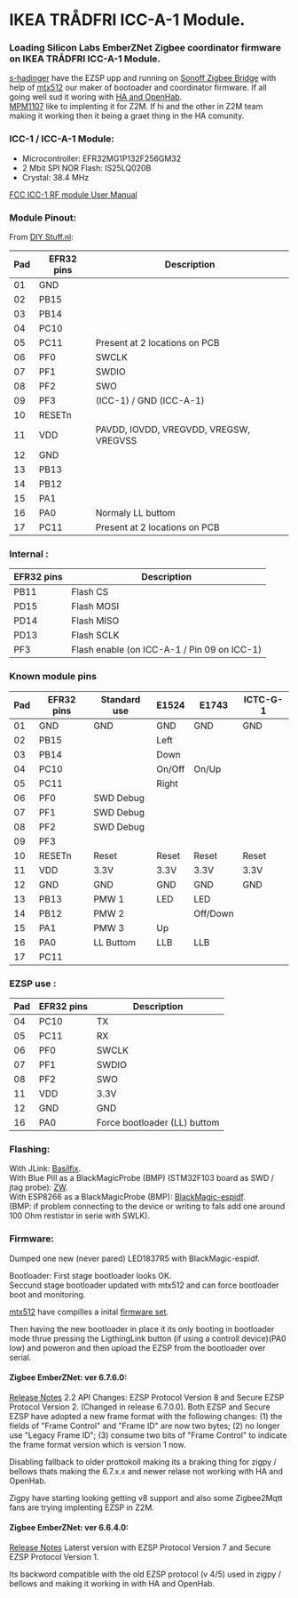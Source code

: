 # IKEA TRÅDFRI ICC-A-1 Module.

### Loading Silicon Labs EmberZNet Zigbee coordinator firmware on IKEA TRÅDFRI ICC-A-1 Module.

[s-hadinger](https://github.com/s-hadinger) have the EZSP upp and running on [Sonoff Zigbee Bridge](https://github.com/arendst/Tasmota/issues/8583) with help of [mtx512](https://github.com/mtx512)
our maker of bootoader and coordinator firmware.
If all going well sud it woring with [HA and OpenHab](https://sprut.ai/client/article/2583).  
[MPM1107](https://github.com/MPM1107) like to implenting it for Z2M. If hi and the other in Z2M team making it working then it being a graet thing in the HA comunity.


### ICC-1 / ICC-A-1 Module:

* Microcontroller: EFR32MG1P132F256GM32
* 2 Mbit SPI NOR Flash: IS25LQ020B
* Crystal: 38.4 MHz

[FCC ICC-1 RF module User Manual](https://fccid.io/FHO-ICC-1/User-Manual/User-Manual-3055710)

### Module Pinout:

From [DIY Stuff.nl](https://diystuff.nl/tradfri/tradfri-zigbee-light-link-module):

| Pad | EFR32 pins | Description |
|------------|-----------|-------|
| 01         | GND       | |
| 02         | PB15      | |
| 03         | PB14      | |
| 04         | PC10      | |
| 05         | PC11      | Present at 2 locations on PCB |
| 06         | PF0       | SWCLK |
| 07         | PF1       | SWDIO |
| 08         | PF2       | SWO   |
| 09         | PF3       | (ICC-1) / GND (ICC-A-1) |
| 10         | RESETn    | | 
| 11         | VDD       | PAVDD, IOVDD, VREGVDD, VREGSW, VREGVSS | 
| 12         | GND       | | 
| 13         | PB13      | | 
| 14         | PB12      | | 
| 15         | PA1       | | 
| 16         | PA0       | Normaly LL buttom | 
| 17         | PC11      | Present at 2 locations on PCB | 


### Internal :

| EFR32 pins | Description |
|------------|-----------|
| PB11 | Flash CS |
| PD15 | Flash MOSI |
| PD14 | Flash MISO |
| PD13 | Flash SCLK |
| PF3 | Flash enable (on ICC-A-1 / Pin 09 on ICC-1) |

### Known module pins

| Pad | EFR32 pins | Standard use | E1524 | E1743 |  ICTC-G-1 |
|------------|-----------|-------|-------|-------|-------|
| 01         | GND       | GND | GND |GND | GND |
| 02         | PB15      |  | Left |  |  |
| 03         | PB14      |  | Down |  |  |
| 04         | PC10      |  | On/Off | On/Up |  |
| 05         | PC11      |  | Right |  |  |
| 06         | PF0       | SWD Debug |  |  |  |
| 07         | PF1       | SWD Debug |  |  |  |
| 08         | PF2       | SWD Debug |  |  |  |
| 09         | PF3       |  |  |  |  |  |
| 10         | RESETn    | Reset | Reset | Reset | Reset |
| 11         | VDD       |  3.3V | 3.3V | 3.3V | 3.3V |
| 12         | GND       | GND | GND | GND | GND |
| 13         | PB13      | PMW 1 | LED | LED |  |
| 14         | PB12      | PMW 2 |  | Off/Down |  |
| 15         | PA1       | PMW 3 | Up |  |  |
| 16         | PA0       | LL Buttom | LLB | LLB |  |
| 17         | PC11      |  |  |  |  |


### EZSP use :

| Pad | EFR32 pins | Description |
|------------|-----------|-------|
| 04         | PC10      | TX |
| 05         | PC11      | RX |
| 06         | PF0       | SWCLK |
| 07         | PF1       | SWDIO |
| 08         | PF2       | SWO   |
| 11         | VDD       | 3.3V | 
| 12         | GND       | GND |
| 16         | PA0       | Force bootloader (LL) buttom | 


### Flashing:

With  JLink: [Basilfix](https://github.com/basilfx/TRADFRI-Hacking#pinout).  
With  Blue Pill as a BlackMagicProbe (BMP) (STM32F103 board as SWD / jtag probe): [ZW](https://github.com/zw/TRADFRI-Hacking/tree/master/hacks/L1527).  
With ESP8266 as a BlackMagicProbe (BMP): [BlackMagic-espidf](https://github.com/MattWestb/blackmagic-espidf).  
(BMP: if problem connecting to the device or writing to fals add one around 100 Ohm restistor in serie with SWLK).  

### Firmware:

Dumped one new (never pared) LED1837R5 with BlackMagic-espidf.  

Bootloader: First stage bootloader looks OK.  
Seccund stage bootloader updated with mtx512 and can force bootloader boot and monitoring.

[mtx512](https://github.com/mtx512) have compilles a inital [firmware set](https://github.com/mtx512/efr32/tree/master/icc-a-1).  

Then having the new bootloader in place it its only booting in bootloader mode thrue pressing the LigthingLink button (if using a controll device)(PA0 low) and poweron and then upload the EZSP from the bootloader over serial. 


#### Zigbee EmberZNet: ver 6.7.6.0: 

[Release Notes](https://www.silabs.com/documents/public/release-notes/emberznet-release-notes-6.7.6.0.pdf) 2.2 API Changes: EZSP Protocol Version 8 and Secure EZSP Protocol Version 2. (Changed in release 6.7.0.0). Both EZSP and Secure EZSP have adopted a new frame format with the following changes: (1) the fields of "Frame Control" and "Frame ID" are now two bytes; (2) no longer use "Legacy Frame ID"; (3) consume two bits of "Frame Control" to indicate the frame format version
which is version 1 now. 

Disabling fallback to older prottokoll making its a braking thing for zigpy / bellows thats making the 6.7.x.x and newer relase not working with HA and OpenHab.  

Zigpy have starting looking getting v8 support and also some Zigbee2Mqtt fans are trying implenting EZSP in Z2M. 


#### Zigbee EmberZNet: ver 6.6.4.0:

[Release Notes](https://www.silabs.com/documents/public/release-notes/emberznet-release-notes-6.6.4.0.pdf) Laterst version with EZSP Protocol Version 7 and Secure EZSP Protocol Version 1. 

Its backword compatible with the old EZSP protocol (v 4/5) used in zigpy / bellows and making it working in with HA and OpenHab.

